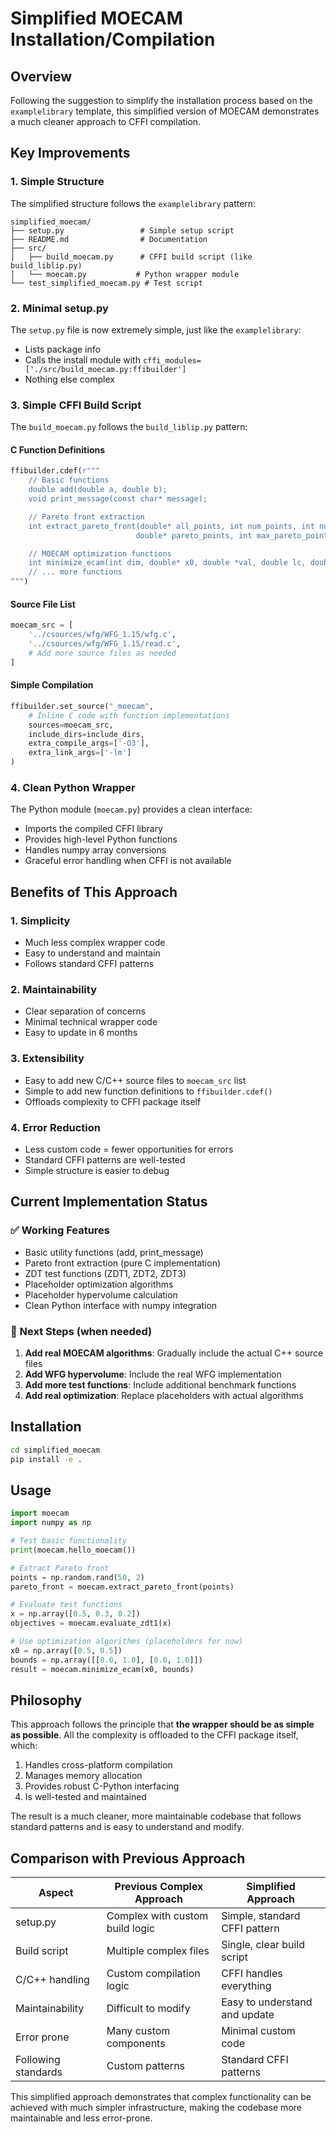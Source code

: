 # Simplified MOECAM Installation/Compilation

## Overview

Following the suggestion to simplify the installation process based on the `examplelibrary` template, this simplified version of MOECAM demonstrates a much cleaner approach to CFFI compilation.

## Key Improvements

### 1. Simple Structure

The simplified structure follows the `examplelibrary` pattern:

```
simplified_moecam/
├── setup.py                 # Simple setup script
├── README.md                # Documentation
├── src/
│   ├── build_moecam.py      # CFFI build script (like build_liblip.py)
│   └── moecam.py           # Python wrapper module
└── test_simplified_moecam.py # Test script
```

### 2. Minimal setup.py

The `setup.py` file is now extremely simple, just like the `examplelibrary`:

- Lists package info
- Calls the install module with `cffi_modules=['./src/build_moecam.py:ffibuilder']`
- Nothing else complex

### 3. Simple CFFI Build Script

The `build_moecam.py` follows the `build_liblip.py` pattern:

#### C Function Definitions

```python
ffibuilder.cdef(r"""
    // Basic functions
    double add(double a, double b);
    void print_message(const char* message);

    // Pareto front extraction
    int extract_pareto_front(double* all_points, int num_points, int num_objectives,
                            double* pareto_points, int max_pareto_points, int strict_mode);

    // MOECAM optimization functions
    int minimize_ecam(int dim, double* x0, double *val, double lc, double* xl, double* xu, int maxiter, int iterlocal);
    // ... more functions
""")
```

#### Source File List

```python
moecam_src = [
    '../csources/wfg/WFG_1.15/wfg.c',
    '../csources/wfg/WFG_1.15/read.c',
    # Add more source files as needed
]
```

#### Simple Compilation

```python
ffibuilder.set_source("_moecam",
    # Inline C code with function implementations
    sources=moecam_src,
    include_dirs=include_dirs,
    extra_compile_args=['-O3'],
    extra_link_args=['-lm']
)
```

### 4. Clean Python Wrapper

The Python module (`moecam.py`) provides a clean interface:

- Imports the compiled CFFI library
- Provides high-level Python functions
- Handles numpy array conversions
- Graceful error handling when CFFI is not available

## Benefits of This Approach

### 1. Simplicity

- Much less complex wrapper code
- Easy to understand and maintain
- Follows standard CFFI patterns

### 2. Maintainability

- Clear separation of concerns
- Minimal technical wrapper code
- Easy to update in 6 months

### 3. Extensibility

- Easy to add new C/C++ source files to `moecam_src` list
- Simple to add new function definitions to `ffibuilder.cdef()`
- Offloads complexity to CFFI package itself

### 4. Error Reduction

- Less custom code = fewer opportunities for errors
- Standard CFFI patterns are well-tested
- Simple structure is easier to debug

## Current Implementation Status

### ✅ Working Features

- Basic utility functions (add, print_message)
- Pareto front extraction (pure C implementation)
- ZDT test functions (ZDT1, ZDT2, ZDT3)
- Placeholder optimization algorithms
- Placeholder hypervolume calculation
- Clean Python interface with numpy integration

### 🔄 Next Steps (when needed)

1. **Add real MOECAM algorithms**: Gradually include the actual C++ source files
2. **Add WFG hypervolume**: Include the real WFG implementation
3. **Add more test functions**: Include additional benchmark functions
4. **Add real optimization**: Replace placeholders with actual algorithms

## Installation

```bash
cd simplified_moecam
pip install -e .
```

## Usage

```python
import moecam
import numpy as np

# Test basic functionality
print(moecam.hello_moecam())

# Extract Pareto front
points = np.random.rand(50, 2)
pareto_front = moecam.extract_pareto_front(points)

# Evaluate test functions
x = np.array([0.5, 0.3, 0.2])
objectives = moecam.evaluate_zdt1(x)

# Use optimization algorithms (placeholders for now)
x0 = np.array([0.5, 0.5])
bounds = np.array([[0.0, 1.0], [0.0, 1.0]])
result = moecam.minimize_ecam(x0, bounds)
```

## Philosophy

This approach follows the principle that **the wrapper should be as simple as possible**. All the complexity is offloaded to the CFFI package itself, which:

1. Handles cross-platform compilation
2. Manages memory allocation
3. Provides robust C-Python interfacing
4. Is well-tested and maintained

The result is a much cleaner, more maintainable codebase that follows standard patterns and is easy to understand and modify.

## Comparison with Previous Approach

| Aspect              | Previous Complex Approach       | Simplified Approach           |
| ------------------- | ------------------------------- | ----------------------------- |
| setup.py            | Complex with custom build logic | Simple, standard CFFI pattern |
| Build script        | Multiple complex files          | Single, clear build script    |
| C/C++ handling      | Custom compilation logic        | CFFI handles everything       |
| Maintainability     | Difficult to modify             | Easy to understand and update |
| Error prone         | Many custom components          | Minimal custom code           |
| Following standards | Custom patterns                 | Standard CFFI patterns        |

This simplified approach demonstrates that complex functionality can be achieved with much simpler infrastructure, making the codebase more maintainable and less error-prone.
